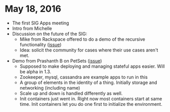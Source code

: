 # May 18, 2016

* The first SIG Apps meeting
* Intro from Michelle
* Discussion on the future of the SIG:
  * Mike from Rackspace offered to do a demo of the recursive functionality ([issue](https://github.com/kubernetes/kubernetes/pull/25110))
  * Idea: solicit the community for cases where their use cases aren't met.
* Demo from Prashanth B on PetSets ([issue](https://github.com/kubernetes/kubernetes/issues/260))
  * Supposed to make deploying and managing stateful apps easier. Will be alpha in 1.3.
  * Zookeeper, mysql, cassandra are example apps to run in this
  * A group of elements in the identity of a thing. Initially storage and networking (including name)
  * Scale up and down is handled differently as well.
  * Init containers just went in. Right now most containers start at same time. Init containers let you do one first to initialize the environment.
